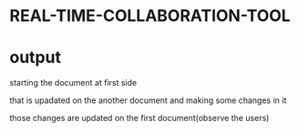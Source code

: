 # REAL-TIME-COLLABORATION-TOOL




# output
starting the document at first side 


that is upadated on the another document and making some changes in it 


those changes are updated on the first document(observe the users)
